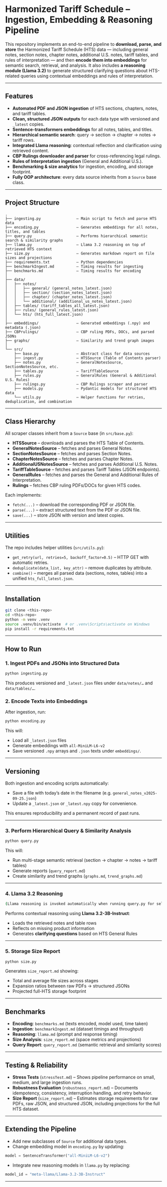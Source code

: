 # Harmonized Tariff Schedule – Ingestion, Embedding & Reasoning Pipeline

This repository implements an end-to-end pipeline to **download, parse, and store** the Harmonized Tariff Schedule (HTS) data — including general notes, section notes, chapter notes, additional U.S. notes, tariff tables, and rules of interpretation — and then **encode them into embeddings** for semantic search, retrieval, and analysis.
It also includes **a reasoning module (Llama 3.2)** to generate structured clarifying questions about HTS-related queries using contextual embeddings and rules of interpretation.

---

## Features

- **Automated PDF and JSON ingestion** of HTS sections, chapters, notes, and tariff tables.  
- **Clean, structured JSON outputs** for each data type with versioned and `_latest` copies.  
- **Sentence-transformers embeddings** for all notes, tables, and titles.  
- **Hierarchical semantic search**: query → section → chapter → notes → tariff rows.  
- **Integrated Llama reasoning**: contextual reflection and clarification using retrieved content.  
- **CBP Rulings downloader and parser** for cross-referencing legal rulings.  
- **Rules of Interpretation ingestion** (General and Additional U.S.).  
- **Benchmarking & size analytics** for ingestion, encoding, and storage footprint.  
- **Fully OOP architecture**: every data source inherits from a `Source` base class.

---

## Project Structure

```
.
├── ingesting.py                – Main script to fetch and parse HTS data
├── encoding.py                 – Generates embeddings for all notes, titles, and tables
├── query.py                    – Performs hierarchical semantic search & similarity graphs
├── llama.py                    – Llama 3.2 reasoning on top of retrieved HTS context
├── size.py                     – Generates markdown report on file sizes and projections
├── requirements.txt            – Python dependencies
├── benchmarkIngest.md          – Timing results for ingesting
├── benchmarks.md               – Timing results for encoding
│
├── data/
│   ├── notes/
│   │   ├── general/ (general_notes_latest.json)
│   │   ├── section/ (section_notes_latest.json)
│   │   ├── chapter/ (chapter_notes_latest.json)
│   │   └── additional/ (additional_us_notes_latest.json)
│   ├── tables/ (tariff_tables_all_latest.json)
│   ├── rules/ (general_rules_latest.json)
│   └── hts/ (hts_full_latest.json)
│
├── embeddings/                 – Generated embeddings (.npy) and metadata (.json)
├── CBPrulings/                 – CBP ruling PDFs, DOCs, and parsed JSONs
├── graphs/                     – Similarity and trend graph images
│
└── src/
    ├── base.py                 – Abstract class for data sources
    ├── ingest.py               – HTSSource (Table of Contents parser)
    ├── notes.py                – GeneralNotesSource, SectionNotesSource, etc.
    ├── tables.py               – TariffTableSource
    ├── rules.py                – GeneralRules (General & Additional U.S. Rules)
    ├── rulings.py              – CBP Rulings scraper and parser
    ├── models.py               – Pydantic models for structured HTS data
    └── utils.py                – Helper functions for retries, deduplication, and combination
```

---

## Class Hierarchy

All scraper classes inherit from a `Source` base (in `src/base.py`):

- **HTSSource** – downloads and parses the HTS Table of Contents.  
- **GeneralNotesSource** – fetches and parses General Notes.  
- **SectionNotesSource** – fetches and parses Section Notes.  
- **ChapterNotesSource** – fetches and parses Chapter Notes.  
- **AdditionalUSNotesSource** – fetches and parses Additional U.S. Notes.  
- **TariffTableSource** – fetches and parses Tariff Tables (JSON endpoints).  
- **GeneralRules** – fetches and parses the General and Additional Rules of Interpretation.  
- **Rulings** – fetches CBP ruling PDFs/DOCs for given HTS codes.  

Each implements:
- `fetch(...)` – download the corresponding PDF or JSON file.
- `parse(...)` – extract structured text from the PDF or JSON file.
- `save(...)` – store JSON with version and latest copies.

---

## Utilities

The repo includes helper utilities (`src/utils.py`):

- `get_retry(url, retries=5, backoff_factor=0.5)` – HTTP GET with automatic retries.  
- `deduplicate(data_list, key_attr)` – remove duplicates by attribute.  
- `combine()` – merges all parsed data (sections, notes, tables) into a unified `hts_full_latest.json`.

---

## Installation

```bash
git clone <this-repo>
cd <this-repo>
python -m venv .venv
source .venv/bin/activate  # or .venv\Scripts\activate on Windows
pip install -r requirements.txt
```

---

## How to Run

### 1. Ingest PDFs and JSONs into Structured Data

```bash
python ingesting.py
```

This produces versioned and `_latest.json` files under `data/notes/…` and `data/tables/…`.

### 2. Encode Texts into Embeddings

After ingestion, run:

```bash
python encoding.py
```

This will:
- Load all `_latest.json` files
- Generate embeddings with `all-MiniLM-L6-v2`
- Save versioned `.npy` arrays and `.json` texts under `embeddings/`.

---

## Versioning

Both ingestion and encoding scripts automatically:
- Save a file with today’s date in the filename (e.g. `general_notes_v2025-09-25.json`)
- Update a `_latest.json` or `_latest.npy` copy for convenience.

This ensures reproducibility and a permanent record of past runs.

---


### 3. Perform Hierarchical Query & Similarity Analysis

```bash
python query.py
```

This will:
- Run multi-stage semantic retrieval (section → chapter → notes → tariff tables)  
- Generate reports (`query_report.md`)  
- Create similarity and trend graphs (`graphs.md`, `trend_graphs.md`)  

---

### 4. Llama 3.2 Reasoning

```bash
(Llama reasoning is invoked automatically when running query.py for selected queries.)
```

Performs contextual reasoning using **Llama 3.2-3B-Instruct**:
- Loads the retrieved notes and table rows  
- Reflects on missing product information  
- Generates **clarifying questions** based on HTS General Rules  

---

### 5. Storage Size Report

```bash
python size.py
```

Generates `size_report.md` showing:
- Total and average file sizes across stages  
- Expansion ratios between raw PDFs → structured JSONs  
- Projected full-HTS storage footprint  

---

## Benchmarks

- **Encoding**: `benchmarks.md` (texts encoded, model used, time taken)
- **Ingestion**: `benchmarkIngest.md` (dataset timings and throughput)
- **Reasoning**: `llama.md` (prompt and response timing)
- **Size Analysis**: `size_report.md` (space metrics and projections)
- **Query Report**: `query_report.md` (semantic retrieval and similarity scores)

---

## Testing & Reliability

- **Stress Tests** (`stressTest.md`) – Shows pipeline performance on small, medium, and large ingestion runs.
- **Robustness Evaluation** (`robustness_report.md`) – Documents idempotency, consistency, interruption handling, and retry behavior.
- **Size Report** (`size_report.md`) – Estimates storage requirements for raw PDFs, raw JSON, and structured JSON, including projections for the full HTS dataset.

---

## Extending the Pipeline

- Add new subclasses of `Source` for additional data types.  
- Change embedding model in `encoding.py` by updating:

```python
model = SentenceTransformer("all-MiniLM-L6-v2")
```

- Integrate new reasoning models in `llama.py` by replacing:

```python
model_id = "meta-llama/Llama-3.2-3B-Instruct"
```

---
